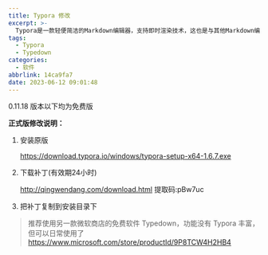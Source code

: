 ```yaml
---
title: Typora 修改
excerpt: >-
  Typora是一款轻便简洁的Markdown编辑器，支持即时渲染技术，这也是与其他Markdown编辑器最显著的区别。即时渲染使得你写Markdown就想是写Word文档一样流畅自如，不像其他编辑器的有编辑栏和显示栏。
tags:
  - Typora
  - Typedown
categories:
  - 软件
abbrlink: 14ca9fa7
date: 2023-06-12 09:01:48
---
```

0.11.18 版本以下均为免费版

**正式版修改说明：**

1. 安装原版

    https://download.typora.io/windows/typora-setup-x64-1.6.7.exe

2. 下载补丁(有效期24小时)

    http://qingwendang.com/download.html 提取码:pBw7uc


3. 把补丁复制到安装目录下

> 推荐使用另一款微软商店的免费软件 Typedown，功能没有 Typora 丰富，但可以日常使用了
> https://www.microsoft.com/store/productId/9P8TCW4H2HB4
